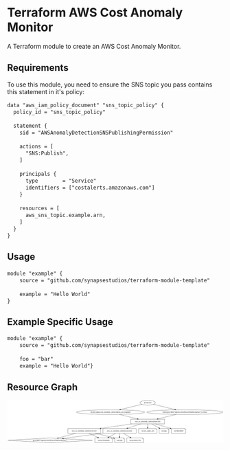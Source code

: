 # Terraform AWS Cost Anomaly Monitor

A Terraform module to create an AWS Cost Anomaly Monitor.

## Requirements

To use this module, you need to ensure the SNS topic you pass contains this statement in it's policy:

```hcl
data "aws_iam_policy_document" "sns_topic_policy" {
  policy_id = "sns_topic_policy"

  statement {
    sid = "AWSAnomalyDetectionSNSPublishingPermission"

    actions = [
      "SNS:Publish",
    ]

    principals {
      type        = "Service"
      identifiers = ["costalerts.amazonaws.com"]
    }

    resources = [
      aws_sns_topic.example.arn,
    ]
  }
}
```

## Usage

```hcl
module "example" {
    source = "github.com/synapsestudios/terraform-module-template"

    example = "Hello World"
}
```

## Example Specific Usage

```hcl
module "example" {
    source = "github.com/synapsestudios/terraform-module-template"

    foo = "bar"
    example = "Hello World"}
```

## Resource Graph

<img src="./graph.svg">

<!-- BEGIN_TF_DOCS -->

<!-- END_TF_DOCS -->
